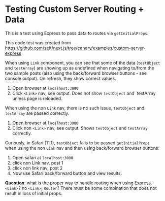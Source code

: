 # Testing Custom Server Routing + Data

This is a test using Express to pass data to routes via `getInitialProps`.

This code test was created from https://github.com/zeit/next.js/tree/canary/examples/custom-server-express

When using `Link` component, you can see that some of the data (`testObject` and `testArray`) are showing up as undefined when navigating to/from the two sample posts (also using the back/forward browser buttons - see console output). On refresh, they show correct values.

1. Open browser at `localhost:3000`
2. Click `<Link>` nav, see output. Does not show `testObject` and `testArray unless page is reloaded.

When using the non `Link` nav, there is no such issue, `testObject` and `testArray` are passed correctly.

1. Open browser at `localhost:3000`
2. Click non `<Link>` nav, see output. Shows `testObject` and `testArray` correctly.

Curiously, in Safari (11.1), `testObject` fails to be passed `getInitialProps` when using the non `Link` nav and then using back/forward browser buttons:

1. Open safari at `localhost:3000`
2. click non Link nav, post 1
3. click non link nav, post 2
4. Now use Safari back/forward button and view results.

**Question**: what is the proper way to handle routing when using Express. `<Link>`? no `<Link>`, `Router`? There must be some combination that does not result in loss of initial props.